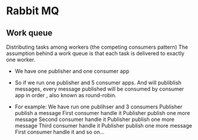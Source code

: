 # Rabbit MQ
## Work queue
Distributing tasks among workers (the competing consumers pattern)
The assumption behind a work queue is that each task is delivered to exactly one worker.

- We have one publisher and one consumer app
- So if we run one publisher and 5 consumer apps. And will publiblish messages, every  message published will be consumed by consumer app in order , also known as round-robin.

- For example: We have run one publihser and 3 consumers
Publisher publish a message
First consumer handle it
Publisher publish one more message
Second consumer handle it
Publisher publish one more message
Third consumer handle it
Publisher publish one more message
First consumer handle it
and so on...